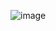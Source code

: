 ![image](https://user-images.githubusercontent.com/112846188/196115361-68ad0de6-3227-4da1-b3d1-2bf1294442ef.png)
